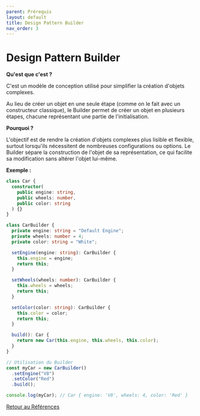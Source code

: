 ```yaml
---
parent: Prérequis
layout: default
title: Design Pattern Builder
nav_order: 3
---
```


# Design Pattern Builder

**Qu'est que c'est ?**

C'est un modèle de conception utilisé pour simplifier la création d'objets complexes.

Au lieu de créer un objet en une seule étape (comme on le fait avec un constructeur classique), le Builder permet de créer un objet en plusieurs étapes, chacune représentant une partie de l'initialisation.

**Pourquoi ?**

L'objectif est de rendre la création d'objets complexes plus lisible et flexible, surtout lorsqu'ils nécessitent de nombreuses configurations ou options. Le Builder sépare la construction de l'objet de sa représentation, ce qui facilite sa modification sans altérer l'objet lui-même.

**Exemple :**

```ts
class Car {
  constructor(
    public engine: string,
    public wheels: number,
    public color: string
  ) {}
}

class CarBuilder {
  private engine: string = "Default Engine";
  private wheels: number = 4;
  private color: string = "White";

  setEngine(engine: string): CarBuilder {
    this.engine = engine;
    return this;
  }

  setWheels(wheels: number): CarBuilder {
    this.wheels = wheels;
    return this;
  }

  setColor(color: string): CarBuilder {
    this.color = color;
    return this;
  }

  build(): Car {
    return new Car(this.engine, this.wheels, this.color);
  }
}

// Utilisation du Builder
const myCar = new CarBuilder()
  .setEngine("V8")
  .setColor("Red")
  .build();

console.log(myCar); // Car { engine: 'V8', wheels: 4, color: 'Red' }
```

[Retour au Références](../..)
